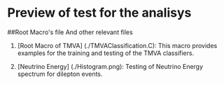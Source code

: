 #                                  Preview of test for the analisys

##Root Macro's file And other relevant files

1. [Root Macro of TMVA] (./TMVAClassification.C):
  This macro provides examples for the training and testing of the TMVA classifiers.
  
2. [Neutrino Energy] (./Histogram.png):
  Testing of Neutrino Energy spectrum for dilepton events.
  
